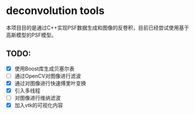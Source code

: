 # deconvolution tools

本项目目的是通过C++实现PSF数据生成和图像的反卷积，目前已经尝试使用基于高斯模型的PSF模型。

## TODO:
- [x] 使用Boost库生成贝塞尔表
- [ ] 通过OpenCV对图像进行滤波
- [x] 通过对图像进行快速傅里叶变换
- [x] 引入多线程
- [ ] 对图像进行维纳滤波
- [x] 加入vtk的可视化内容
